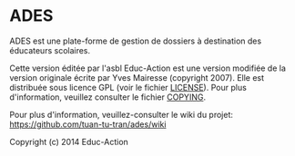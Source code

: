 # ADES

ADES est une plate-forme de gestion de dossiers à destination des éducateurs
scolaires.

Cette version éditée par l'asbl Educ-Action est une version modifiée de la
version originale écrite par Yves Mairesse (copyright 2007).
Elle est distribuée sous licence GPL (voir le fichier [LICENSE](LICENSE)).
Pour plus d'information, veuillez consulter le fichier [COPYING](COPYING).

Pour plus d'information, veuillez-consulter le wiki du projet: https://github.com/tuan-tu-tran/ades/wiki

Copyright (c) 2014 Educ-Action

